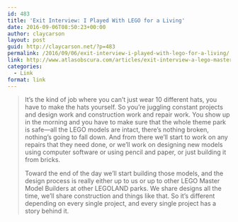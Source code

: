 ```yaml
---
id: 483
title: 'Exit Interview: I Played With LEGO for a Living'
date: 2016-09-06T08:50:23+00:00
author: claycarson
layout: post
guid: http://claycarson.net/?p=483
permalink: /2016/09/06/exit-interview-i-played-with-lego-for-a-living/
link: http://www.atlasobscura.com/articles/exit-interview-a-lego-master-model-builder
categories:
  - Link
format: link
---
```

> It&#8217;s the kind of job where you can&#8217;t just wear 10 different hats, you have to make the hats yourself. So you&#8217;re juggling constant projects and design work and construction work and repair work. You show up in the morning and you have to make sure that the whole theme park is safe—all the LEGO models are intact, there&#8217;s nothing broken, nothing&#8217;s going to fall down. And from there we&#8217;ll start to work on any repairs that they need done, or we&#8217;ll work on designing new models using computer software or using pencil and paper, or just building it from bricks.
> 
> Toward the end of the day we&#8217;ll start building those models, and the design process is really either up to us or up to other LEGO Master Model Builders at other LEGOLAND parks. We share designs all the time, we&#8217;ll share construction and things like that. So it&#8217;s different depending on every single project, and every single project has a story behind it.